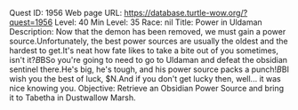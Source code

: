Quest ID: 1956
Web page URL: https://database.turtle-wow.org/?quest=1956
Level: 40
Min Level: 35
Race: nil
Title: Power in Uldaman
Description: Now that the demon has been removed, we must gain a power source.Unfortunately, the best power sources are usually the oldest and the hardest to get.It's neat how fate likes to take a bite out of you sometimes, isn't it?$B$BSo you're going to need to go to Uldaman and defeat the obsidian sentinel there.He's big, he's tough, and his power source packs a punch!$B$BI wish you the best of luck, $N.And if you don't get lucky then, well... it was nice knowing you.
Objective: Retrieve an Obsidian Power Source and bring it to Tabetha in Dustwallow Marsh.
